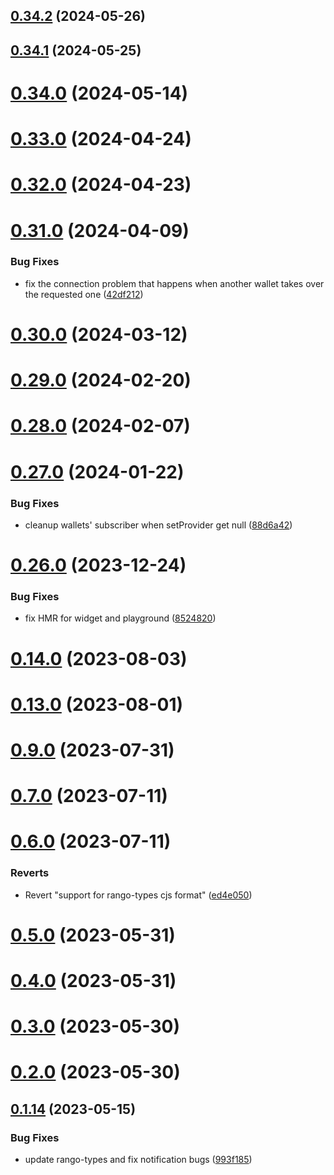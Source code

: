## [0.34.2](https://github.com/rango-exchange/rango-client/compare/provider-brave@0.34.1...provider-brave@0.34.2) (2024-05-26)



## [0.34.1](https://github.com/rango-exchange/rango-client/compare/provider-brave@0.34.0...provider-brave@0.34.1) (2024-05-25)



# [0.34.0](https://github.com/rango-exchange/rango-client/compare/provider-brave@0.33.0...provider-brave@0.34.0) (2024-05-14)



# [0.33.0](https://github.com/rango-exchange/rango-client/compare/provider-brave@0.32.0...provider-brave@0.33.0) (2024-04-24)



# [0.32.0](https://github.com/rango-exchange/rango-client/compare/provider-brave@0.31.0...provider-brave@0.32.0) (2024-04-23)



# [0.31.0](https://github.com/rango-exchange/rango-client/compare/provider-brave@0.30.0...provider-brave@0.31.0) (2024-04-09)


### Bug Fixes

* fix the connection problem that happens when another wallet takes over the requested one ([42df212](https://github.com/rango-exchange/rango-client/commit/42df2120aadd84c95045b0bf76844c19305fb59a))



# [0.30.0](https://github.com/rango-exchange/rango-client/compare/provider-brave@0.29.0...provider-brave@0.30.0) (2024-03-12)



# [0.29.0](https://github.com/rango-exchange/rango-client/compare/provider-brave@0.28.0...provider-brave@0.29.0) (2024-02-20)



# [0.28.0](https://github.com/rango-exchange/rango-client/compare/provider-brave@0.27.0...provider-brave@0.28.0) (2024-02-07)



# [0.27.0](https://github.com/rango-exchange/rango-client/compare/provider-brave@0.26.0...provider-brave@0.27.0) (2024-01-22)


### Bug Fixes

* cleanup wallets' subscriber when setProvider get null ([88d6a42](https://github.com/rango-exchange/rango-client/commit/88d6a423c49b34b3d9ff567e22df36c3b009bb76))



# [0.26.0](https://github.com/rango-exchange/rango-client/compare/provider-brave@0.24.0...provider-brave@0.26.0) (2023-12-24)


### Bug Fixes

* fix HMR for widget and playground ([8524820](https://github.com/rango-exchange/rango-client/commit/8524820f10cf0b8921f3db0c4f620ff98daa4103))



# [0.14.0](https://github.com/rango-exchange/rango-client/compare/provider-brave@0.13.0...provider-brave@0.14.0) (2023-08-03)



# [0.13.0](https://github.com/rango-exchange/rango-client/compare/provider-brave@0.12.0...provider-brave@0.13.0) (2023-08-01)



# [0.9.0](https://github.com/rango-exchange/rango-client/compare/provider-brave@0.8.0...provider-brave@0.9.0) (2023-07-31)



# [0.7.0](https://github.com/rango-exchange/rango-client/compare/provider-brave@0.6.0...provider-brave@0.7.0) (2023-07-11)



# [0.6.0](https://github.com/rango-exchange/rango-client/compare/provider-brave@0.5.0...provider-brave@0.6.0) (2023-07-11)


### Reverts

* Revert "support for rango-types cjs format" ([ed4e050](https://github.com/rango-exchange/rango-client/commit/ed4e050bfc0dcde7aeffa6b0d73b02080a5721eb))



# [0.5.0](https://github.com/rango-exchange/rango-client/compare/provider-brave@0.4.0...provider-brave@0.5.0) (2023-05-31)



# [0.4.0](https://github.com/rango-exchange/rango-client/compare/provider-brave@0.3.0...provider-brave@0.4.0) (2023-05-31)



# [0.3.0](https://github.com/rango-exchange/rango-client/compare/provider-brave@0.2.0...provider-brave@0.3.0) (2023-05-30)



# [0.2.0](https://github.com/rango-exchange/rango-client/compare/provider-brave@0.1.15...provider-brave@0.2.0) (2023-05-30)



## [0.1.14](https://github.com/rango-exchange/rango-client/compare/provider-brave@0.1.13...provider-brave@0.1.14) (2023-05-15)


### Bug Fixes

* update rango-types and fix notification bugs ([993f185](https://github.com/rango-exchange/rango-client/commit/993f185e0b8c5e5e15a2c65ba2d85d1f9c8daa90))



